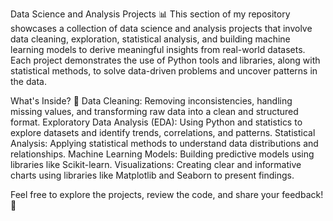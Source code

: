 Data Science and Analysis Projects 📊
This section of my repository showcases a collection of data science and analysis projects that involve data cleaning, exploration, statistical analysis, and building machine learning models to derive meaningful insights from real-world datasets. Each project demonstrates the use of Python tools and libraries, along with statistical methods, to solve data-driven problems and uncover patterns in the data.

What's Inside? 🚀
Data Cleaning: Removing inconsistencies, handling missing values, and transforming raw data into a clean and structured format.
Exploratory Data Analysis (EDA): Using Python and statistics to explore datasets and identify trends, correlations, and patterns.
Statistical Analysis: Applying statistical methods to understand data distributions and relationships.
Machine Learning Models: Building predictive models using libraries like Scikit-learn.
Visualizations: Creating clear and informative charts using libraries like Matplotlib and Seaborn to present findings.


Feel free to explore the projects, review the code, and share your feedback! 🌟
